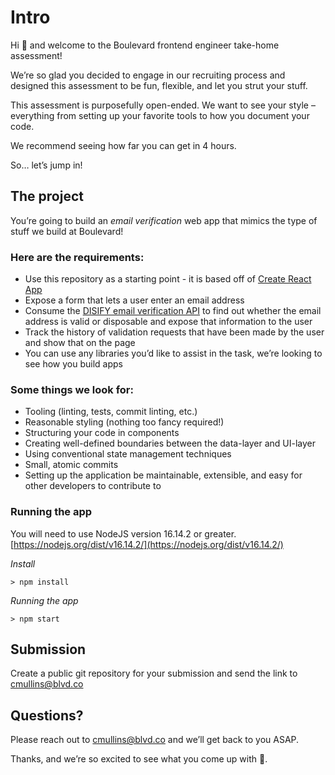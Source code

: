 # Intro

Hi 👋 and welcome to the Boulevard frontend engineer take-home assessment!

We’re so glad you decided to engage in our recruiting process and designed this assessment to be fun, flexible, and let you strut your stuff.

This assessment is purposefully open-ended. We want to see your style – everything from setting up your favorite tools to how you document your code.

We recommend seeing how far you can get in 4 hours.

So… let’s jump in!

## The project

You’re going to build an _email verification_ web app that mimics the type of stuff we build at Boulevard!

### Here are the requirements:

- Use this repository as a starting point - it is based off of [Create React App](https://github.com/mui/material-ui/tree/master/examples/material-ui-vite-ts)
- Expose a form that lets a user enter an email address
- Consume the [DISIFY email verification API](https://www.disify.com/) to find out whether the email address is valid or disposable and expose that information to the user
- Track the history of validation requests that have been made by the user and show that on the page
- You can use any libraries you’d like to assist in the task, we’re looking to see how you build apps

### Some things we look for:

- Tooling (linting, tests, commit linting, etc.)
- Reasonable styling (nothing too fancy required!)
- Structuring your code in components
- Creating well-defined boundaries between the data-layer and UI-layer
- Using conventional state management techniques
- Small, atomic commits
- Setting up the application be maintainable, extensible, and easy for other developers to contribute to

### Running the app

You will need to use NodeJS version 16.14.2 or greater.
[https://nodejs.org/dist/v16.14.2/](https://nodejs.org/dist/v16.14.2/)

_Install_

```
> npm install
```

_Running the app_

```
> npm start
```

## Submission

Create a public git repository for your submission and send the link to [cmullins@blvd.co](cmullins@blvd.co)

## Questions?

Please reach out to [cmullins@blvd.co](cmullins@blvd.co) and we’ll get back to you ASAP.

Thanks, and we’re so excited to see what you come up with 🎉.
